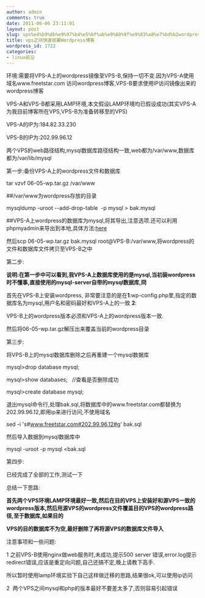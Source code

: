 ```yaml
---
author: admin
comments: true
date: 2011-06-06 23:11:01
layout: post
slug: vps%e4%b9%8b%e9%97%b4%e5%bf%ab%e9%80%9f%e9%83%a8%e7%bd%b2wordpress%e5%8d%9a%e5%ae%a2
title: vps之间快速部署Wordpress博客
wordpress_id: 1722
categories:
- linux前沿
---
```


环境:需要将VPS-A上的wordpress镜像至VPS-B,保持一切不变.因为VPS-A使用域名www.freetstar.com 访问wordpress博客,VPS-B要求使用IP访问镜像出来的wordpress博客

VPS-A和VPS-B都采用LAMP环境,本文假设LAMP环境均已假设成功(其实VPS-A为我目前博客所在VPS,VPS-B为准备转移至的VPS)

VPS-A的IP为:﻿﻿184.82.33.230

VPS-B的IP为:202.99.96.12

两个VPS的web路径结构,mysql数据库路径结构一致,web都为/var/www,数据库都为/var/lib/mysql

 第一步:备份VPS-A上的wordpress文件和数据库  

 tar vzvf 06-05-wp.tar.gz /var/www
 
 ##/var/www为wordpress存放的目录
 
 mysqldump -uroot --add-drop-table  -p mysql > bak.mysql
 
 ##VPS-A上wordpress的数据库为mysql,将其导出,注意选项.还可以利用phpmyadmin来导出到本地,具体方法:[here](http://codex.wordpress.org/Backing_Up_Your_Database)
 
 然后scp 06-05-wp.tar.gz bak.mysql root@VPS-B:/var/www,将wordpress的文件和数据库文件拷贝至VPS-B之中

第二步:

 **说明:在第一步中可以看到,我VPS-A上数据库使用的是mysql,当初装wordpress时不懂事,直接使用的mysql-server自带的mysql数据库,冏**
 
 首先在VPS-B上安装wordpress, 非常要注意的是在**1**:wp-config.php里,指定的数据库名为mysql,用户名和密码最好和VPS-A上的一致 **2**:
 
 VPS-B上的wordpress版本必须和VPS-A上的wordpress版本一致.
 
 然后将06-05-wp.tar.gz解压出来覆盖当前的wordpress目录

第三步:

 将VPS-B上的mysql数据库删除之后再重建一个mysql数据库
 
 mysql>drop database mysql;
 
 mysql>show databases;   //查看是否删除成功
 
 mysql>create database mysql;
 
 退出mysql命令行,处理bak.sql,将数据库中的www.freetstar.com都替换为202.99.96.12,即用ip来进行访问,不使用域名
 
 sed -i 's#www.freetstar.com#202.99.96.12#g' bak.sql
 
 然后导入数据到mysql数据库中
 
 mysql -uroot -p mysql <bak.sql

第四步:

已经完成了全部的工作,测试一下

总结一下思路:

 **首先两个VPS环境LAMP环境最好一致,然后在目的VPS上安装好和源VPS一致的wordpress版本,然后用源VPS的wordpress文件覆盖目的VPS的wordpress路径,至于数据库,如果目的**
 
 **VPS的目的数据库不为空,最好删除了再将源VPS的数据库文件导入**

注意事项和一些问题:

1 之前VPS-B使用nginx做web服务时,未成功,提示500 server 错误,error.log提示redirect错误,应该是重定向问题,自己还搞不定,晚上请教下高手.

所以暂时使用lamp环境实验下自己这样做迁移的思路,结果很ok,可以使用ip访问

2  两个VPS之间mysql和php的版本最好不要差太多了,否则容易引起错误
